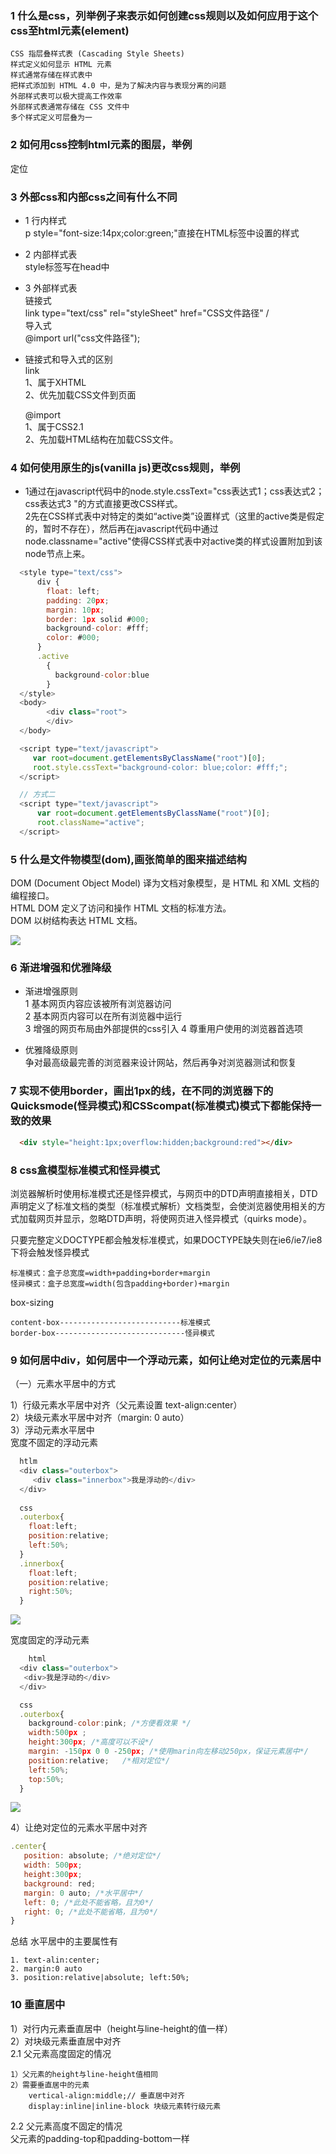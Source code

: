 ### 1 什么是css，列举例子来表示如何创建css规则以及如何应用于这个css至html元素(element)
    
    CSS 指层叠样式表 (Cascading Style Sheets)
    样式定义如何显示 HTML 元素
    样式通常存储在样式表中
    把样式添加到 HTML 4.0 中，是为了解决内容与表现分离的问题
    外部样式表可以极大提高工作效率
    外部样式表通常存储在 CSS 文件中
    多个样式定义可层叠为一

### 2 如何用css控制html元素的图层，举例
  定位
### 3 外部css和内部css之间有什么不同
  * 1 行内样式  
    p  style="font-size:14px;color:green;"直接在HTML标签中设置的样式</p>
  * 2 内部样式表  
    style标签写在head中
  * 3 外部样式表  
    链接式  
    link type="text/css" rel="styleSheet"  href="CSS文件路径" /  
    导入式  
    @import url("css文件路径");
  * 链接式和导入式的区别  
      link  
      1、属于XHTML  
      2、优先加载CSS文件到页面  

      @import  
      1、属于CSS2.1  
      2、先加载HTML结构在加载CSS文件。
    
### 4 如何使用原生的js(vanilla js)更改css规则，举例
  * 1通过在javascript代码中的node.style.cssText="css表达式1；css表达式2；css表达式3  "的方式直接更改CSS样式。  
    2先在CSS样式表中对特定的类如“active类”设置样式（这里的active类是假定的，暂时不存在），然后再在javascript代码中通过node.classname="active"使得CSS样式表中对active类的样式设置附加到该node节点上来。  

```js 
  <style type="text/css">
      div {
        float: left;
        padding: 20px;
        margin: 10px;
        border: 1px solid #000;
        background-color: #fff;
        color: #000;
      }
      .active
        {
          background-color:blue
        }
  </style>
  <body>
        <div class="root">
        </div>
  </body>

  <script type="text/javascript">  
     var root=document.getElementsByClassName("root")[0];
     root.style.cssText="background-color: blue;color: #fff;";
  </script>

  // 方式二
  <script type="text/javascript">  
      var root=document.getElementsByClassName("root")[0];
      root.className="active";
  </script>
```

### 5 什么是文件物模型(dom),画张简单的图来描述结构
DOM (Document Object Model) 译为文档对象模型，是 HTML 和 XML 文档的编程接口。  
HTML DOM 定义了访问和操作 HTML 文档的标准方法。  
DOM 以树结构表达 HTML 文档。

![](../assets/img/ct_htmltree.gif)

### 6 渐进增强和优雅降级
* 渐进增强原则   
   1 基本网页内容应该被所有浏览器访问  
   2 基本网页内容可以在所有浏览器中运行  
   3 增强的网页布局由外部提供的css引入
   4 尊重用户使用的浏览器首选项

* 优雅降级原则  
  争对最高级最完善的浏览器来设计网站，然后再争对浏览器测试和恢复

### 7 实现不使用border，画出1px的线，在不同的浏览器下的Quicksmode(怪异模式)和CSScompat(标准模式)模式下都能保持一致的效果

```html
  <div style="height:1px;overflow:hidden;background:red"></div>
```
### 8 css盒模型标准模式和怪异模式
  浏览器解析时使用标准模式还是怪异模式，与网页中的DTD声明直接相关，DTD声明定义了标准文档的类型（标准模式解析）文档类型，会使浏览器使用相关的方式加载网页并显示，忽略DTD声明，将使网页进入怪异模式（quirks mode）。

  只要完整定义DOCTYPE都会触发标准模式，如果DOCTYPE缺失则在ie6/ie7/ie8下将会触发怪异模式
    
    标准模式：盒子总宽度=width+padding+border+margin
    怪异模式：盒子总宽度=width(包含padding+border)+margin
  box-sizing 
    
    content-box---------------------------标准模式
    border-box-----------------------------怪异模式

### 9 如何居中div，如何居中一个浮动元素，如何让绝对定位的元素居中
  （一）元素水平居中的方式
   
   1）行级元素水平居中对齐（父元素设置 text-align:center）   
   2）块级元素水平居中对齐（margin: 0 auto）  
   3）浮动元素水平居中  
      宽度不固定的浮动元素

```js
  htlm
  <div class="outerbox">  
     <div class="innerbox">我是浮动的</div>  
  </div>  
  
  css
  .outerbox{  
    float:left;   
    position:relative;   
    left:50%;   
  }   
  .innerbox{    
    float:left;   
    position:relative;   
    right:50%;   
  }  
```
  ![](../assets/img/css1.jpg)

  宽度固定的浮动元素

```js
    html
  <div class="outerbox">  
   <div>我是浮动的</div>  
  </div> 

  css
  .outerbox{  
    background-color:pink; /*方便看效果 */    
    width:500px ;   
    height:300px; /*高度可以不设*/  
    margin: -150px 0 0 -250px; /*使用marin向左移动250px，保证元素居中*/  
    position:relative;   /*相对定位*/  
    left:50%;  
    top:50%;  
  }  

```
![](../assets/img/css2.jpg)

   4）让绝对定位的元素水平居中对齐
  
```js
.center{  
   position: absolute; /*绝对定位*/  
   width: 500px;  
   height:300px;  
   background: red;  
   margin: 0 auto; /*水平居中*/  
   left: 0; /*此处不能省略，且为0*/  
   right: 0; /*此处不能省略，且为0*/  
}  
```

  总结
    水平居中的主要属性有

    1. text-alin:center;
    2. margin:0 auto
    3. position:relative|absolute; left:50%;

### 10 垂直居中
  1）对行内元素垂直居中（height与line-height的值一样）  
  2）对块级元素垂直居中对齐  
  2.1 父元素高度固定的情况   

    1）父元素的height与line-height值相同
    2）需要垂直居中的元素
        vertical-align:middle;// 垂直居中对齐
        display:inline|inline-block 块级元素转行级元素
  2.2 父元素高度不固定的情况  
  父元素的padding-top和padding-bottom一样 

     